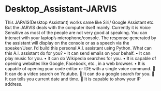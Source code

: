 # Desktop_Assistant-JARVIS
This JARVIS(Desktop Assistant) works same like Siri/ Google Assistant etc. But the JARVIS deals with the computer itself mainly. Currently it is Voice Sensitive as most of the people are not very good at speaking. You can interact with your laptop’s microphone/console. The response generated by the assistant will display on the console or as a speech via the speaker/User. I’d build this personal A.I. assistant using Python.
What can this A.I. assistant do for you?
• It can send emails on your behalf. • It can play music for you. • It can do Wikipedia searches for you. • It is capable of opening websites like Google, Facebook, etc., in a web browser.
• It is capable of opening your code editor or IDE with a single voice command.
 It can do a video search on Youtube.  It can do a google search for you.  It can tells you current date and time.  It is capable to show your IP address.
